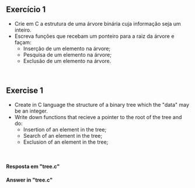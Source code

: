 ## Exercício 1
* Crie em C a estrutura de uma árvore binária cuja informação seja um inteiro.
* Escreva funções que recebam um ponteiro para a raiz da árvore e façam:
  - Inserção de um elemento na árvore;
  - Pesquisa de um elemento na árvore;
  - Exclusão de um elemento na árvore.
</br>

## Exercise 1
* Create in C language the structure of a binary tree which the "data" may be an integer.
* Write down functions that recieve a pointer to the root of the tree and do:
    - Insertion of an element in the tree;
    - Search of an element in the tree;
    - Exclusion of an element in the tree;
</br>

#### Resposta em "tree.c"
#### Answer in "tree.c"

